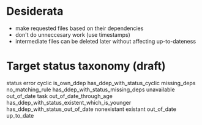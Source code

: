 Desiderata
==========

* make requested files based on their dependencies
* don't do unneccesary work (use timestamps)
* intermediate files can be deleted later without affecting up-to-dateness

Target status taxonomy (draft)
==============================

 status
  error
   cyclic
    is_own_ddep
    has_ddep_with_status_cyclic
   missing_deps
    no_matching_rule
    has_ddep_with_status_missing_deps
  unavailable
   out_of_date
    task
    out_of_date_through_age
     has_ddep_with_status_existent_which_is_younger
     has_ddep_with_status_out_of_date
   nonexistant
  existant
   out_of_date
   up_to_date
